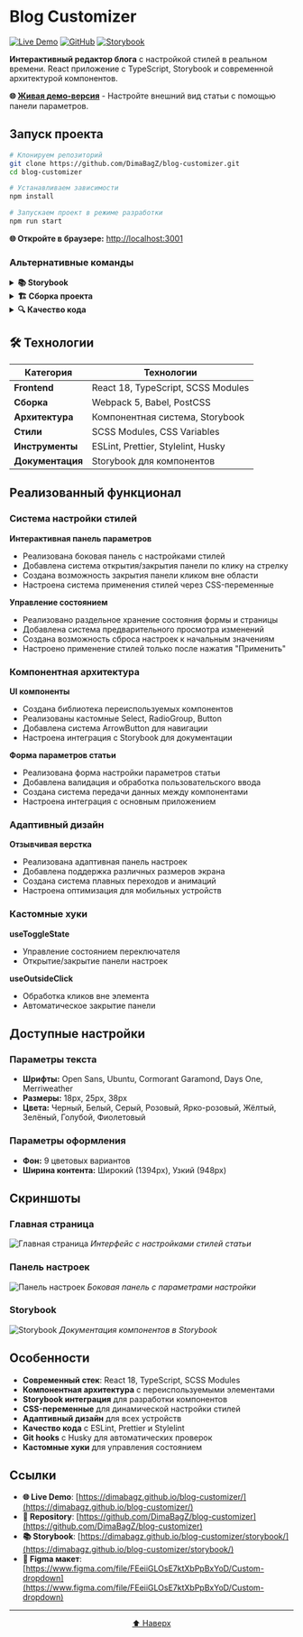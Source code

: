 # Blog Customizer

[![Live Demo](https://img.shields.io/badge/Live%20Demo-🌐%20Online-brightgreen)](https://dimabagz.github.io/blog-customizer/)
[![GitHub](https://img.shields.io/badge/GitHub-📁%20Repository-blue)](https://github.com/DimaBagZ/blog-customizer)
[![Storybook](https://cdn.jsdelivr.net/gh/storybookjs/brand@main/badge/badge-storybook.svg)](https://dimabagz.github.io/blog-customizer/storybook/)

**Интерактивный редактор блога** с настройкой стилей в реальном времени. React приложение с TypeScript, Storybook и современной архитектурой компонентов.

**🌐 [Живая демо-версия](https://dimabagz.github.io/blog-customizer/)** - Настройте внешний вид статьи с помощью панели параметров.

## Запуск проекта

```bash
# Клонируем репозиторий
git clone https://github.com/DimaBagZ/blog-customizer.git
cd blog-customizer

# Устанавливаем зависимости
npm install

# Запускаем проект в режиме разработки
npm run start
```

**🌐 Откройте в браузере:** [http://localhost:3001](http://localhost:3001)

### Альтернативные команды

<details>
<summary><strong>📚 Storybook</strong></summary>

```bash
# Запуск Storybook для разработки компонентов
npm run storybook
```

**🌐 Storybook:** [http://localhost:6006](http://localhost:6006)

</details>

<details>
<summary><strong>🏗 Сборка проекта</strong></summary>

```bash
# Сборка для продакшена
npm run build
```

</details>

<details>
<summary><strong>🔍 Качество кода</strong></summary>

```bash
# Линтинг стилей
npm run stylelint

# Линтинг кода
npm run lint

# Форматирование кода
npm run format

# Все проверки сразу
npm run test
```

</details>

## 🛠 Технологии

| Категория        | Технологии                         |
| ---------------- | ---------------------------------- |
| **Frontend**     | React 18, TypeScript, SCSS Modules |
| **Сборка**       | Webpack 5, Babel, PostCSS          |
| **Архитектура**  | Компонентная система, Storybook    |
| **Стили**        | SCSS Modules, CSS Variables        |
| **Инструменты**  | ESLint, Prettier, Stylelint, Husky |
| **Документация** | Storybook для компонентов          |

## Реализованный функционал

### Система настройки стилей

**Интерактивная панель параметров**

- Реализована боковая панель с настройками стилей
- Добавлена система открытия/закрытия панели по клику на стрелку
- Создана возможность закрытия панели кликом вне области
- Настроена система применения стилей через CSS-переменные

**Управление состоянием**

- Реализовано раздельное хранение состояния формы и страницы
- Добавлена система предварительного просмотра изменений
- Создана возможность сброса настроек к начальным значениям
- Настроено применение стилей только после нажатия "Применить"

### Компонентная архитектура

**UI компоненты**

- Создана библиотека переиспользуемых компонентов
- Реализованы кастомные Select, RadioGroup, Button
- Добавлена система ArrowButton для навигации
- Настроена интеграция с Storybook для документации

**Форма параметров статьи**

- Реализована форма настройки параметров статьи
- Добавлена валидация и обработка пользовательского ввода
- Создана система передачи данных между компонентами
- Настроена интеграция с основным приложением

### Адаптивный дизайн

**Отзывчивая верстка**

- Реализована адаптивная панель настроек
- Добавлена поддержка различных размеров экрана
- Создана система плавных переходов и анимаций
- Настроена оптимизация для мобильных устройств

### Кастомные хуки

**useToggleState**

- Управление состоянием переключателя
- Открытие/закрытие панели настроек

**useOutsideClick**

- Обработка кликов вне элемента
- Автоматическое закрытие панели

## Доступные настройки

### Параметры текста

- **Шрифты:** Open Sans, Ubuntu, Cormorant Garamond, Days One, Merriweather
- **Размеры:** 18px, 25px, 38px
- **Цвета:** Черный, Белый, Серый, Розовый, Ярко-розовый, Жёлтый, Зелёный, Голубой, Фиолетовый

### Параметры оформления

- **Фон:** 9 цветовых вариантов
- **Ширина контента:** Широкий (1394px), Узкий (948px)

## Скриншоты

### Главная страница

![Главная страница](screenshots/main-page.png)
_Интерфейс с настройками стилей статьи_

### Панель настроек

![Панель настроек](screenshots/settings-panel.png)
_Боковая панель с параметрами настройки_

### Storybook

![Storybook](screenshots/storybook.png)
_Документация компонентов в Storybook_

## Особенности

- **Современный стек**: React 18, TypeScript, SCSS Modules
- **Компонентная архитектура** с переиспользуемыми элементами
- **Storybook интеграция** для разработки компонентов
- **CSS-переменные** для динамической настройки стилей
- **Адаптивный дизайн** для всех устройств
- **Качество кода** с ESLint, Prettier и Stylelint
- **Git hooks** с Husky для автоматических проверок
- **Кастомные хуки** для управления состоянием

## Ссылки

- **🌐 Live Demo**: [https://dimabagz.github.io/blog-customizer/](https://dimabagz.github.io/blog-customizer/)
- **📁 Repository**: [https://github.com/DimaBagZ/blog-customizer](https://github.com/DimaBagZ/blog-customizer)
- **📚 Storybook**: [https://dimabagz.github.io/blog-customizer/storybook/](https://dimabagz.github.io/blog-customizer/storybook/)
- **🎨 Figma макет**: [https://www.figma.com/file/FEeiiGLOsE7ktXbPpBxYoD/Custom-dropdown](https://www.figma.com/file/FEeiiGLOsE7ktXbPpBxYoD/Custom-dropdown)

---

<div align="center">

[⬆️ Наверх](#blog-customizer)

</div>
